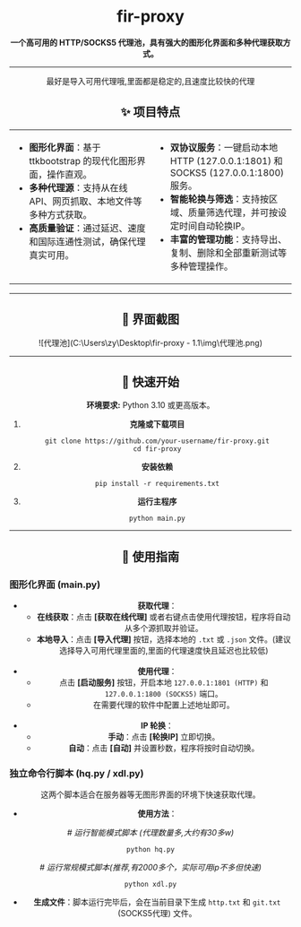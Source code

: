 <div align="center">
  <h1>fir-proxy</h1>
  <p><strong>一个高可用的 HTTP/SOCKS5 代理池，具有强大的图形化界面和多种代理获取方式。</strong></p>
  <p>


<hr/>最好是导入可用代理哦,里面都是稳定的,且速度比较快的代理


<h2 align="center"> ✨ 项目特点 </h2>

<table border="0" cellpadding="10" cellspacing="0" width="100%">
  <tr valign="top">
    <td width="50%">
      <ul>
        <li><b>图形化界面</b>：基于 ttkbootstrap 的现代化图形界面，操作直观。</li>
        <li><b>多种代理源</b>：支持从在线API、网页抓取、本地文件等多种方式获取。</li>
        <li><b>高质量验证</b>：通过延迟、速度和国际连通性测试，确保代理真实可用。</li>
      </ul>
    </td>
    <td width="50%">
      <ul>
        <li><b>双协议服务</b>：一键启动本地 HTTP (127.0.0.1:1801) 和 SOCKS5 (127.0.0.1:1800) 服务。</li>
        <li><b>智能轮换与筛选</b>：支持按区域、质量筛选代理，并可按设定时间自动轮换IP。</li>
        <li><b>丰富的管理功能</b>：支持导出、复制、删除和全部重新测试等多种管理操作。</li>
      </ul>
    </td>
  </tr>
</table>

<hr/>

<h2 align="center"> 📸 界面截图 </h2>
<p align="center">

![代理池](C:\Users\zy\Desktop\fir-proxy - 1.1\img\代理池.png)

<hr/>

<h2 align="center"> 🚀 快速开始 </h2>

<div align="center">
  <p><strong>环境要求:</strong> Python 3.10 或更高版本。</p>
</div>

<ol>
  <li>
    <strong>克隆或下载项目</strong>
<pre><code>git clone https://github.com/your-username/fir-proxy.git
cd fir-proxy</code></pre>
  </li>
  <li>
    <strong>安装依赖</strong>
<pre><code>pip install -r requirements.txt</code></pre>
  </li>
  <li>
    <strong>运行主程序</strong>
<pre><code>python main.py</code></pre>
  </li>
</ol>

<hr/>

<h2 align="center"> 📖 使用指南 </h2>

<h3 align="left">图形化界面 (main.py)</h3>

<ul>
  <li><b>获取代理</b>：
    <ul>
      <li><b>在线获取</b>：点击 <b>[获取在线代理]</b> 或者右键点击使用代理按钮，程序将自动从多个源抓取并验证。</li>
      <li><b>本地导入</b>：点击 <b>[导入代理]</b> 按钮，选择本地的 <code>.txt</code> 或 <code>.json</code> 文件。(建议选择导入可用代理里面的,里面的代理速度快且延迟也比较低)</li>
    </ul>
  </li>
  <br/>
  <li><b>使用代理</b>：
    <ul>
      <li>点击 <b>[启动服务]</b> 按钮，开启本地 <code>127.0.0.1:1801 (HTTP)</code> 和 <code>127.0.0.1:1800 (SOCKS5)</code> 端口。</li>
      <li>在需要代理的软件中配置上述地址即可。</li>
    </ul>
  </li>
  <br/>
  <li><b>IP 轮换</b>：
    <ul>
      <li><b>手动</b>：点击 <b>[轮换IP]</b> 立即切换。</li>
      <li><b>自动</b>：点击 <b>[自动]</b> 并设置秒数，程序将按时自动切换。</li>
    </ul>
  </li>
</ul>

<h3 align="left">独立命令行脚本 (hq.py / xdl.py)</h3>
<p>这两个脚本适合在服务器等无图形界面的环境下快速获取代理。</p>

<ul>
  <li><b>使用方法</b>：</li>
</ul>
<p><i># 运行智能模式脚本 (代理数量多,大约有30多w)</i></p>
<pre><code>python hq.py</code></pre>

<p><i># 运行常规模式脚本(推荐,有2000多个，实际可用ip不多但快速)</i></p>
<pre><code>python xdl.py</code></pre>

<ul>
  <li><b>生成文件</b>：脚本运行完毕后，会在当前目录下生成 <code>http.txt</code> 和 <code>git.txt</code> (SOCKS5代理) 文件。</li>
</ul>
